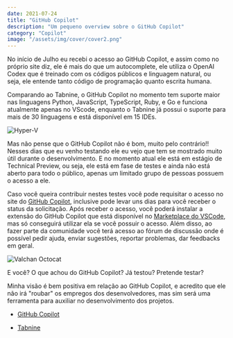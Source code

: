 ```yaml
---
date: 2021-07-24
title: "GitHub Copilot"
description: "Um pequeno overview sobre o GitHub Copilot"
category: "Copilot"
image: "/assets/img/cover/cover2.png"
---
```


No início de Julho eu recebi o acesso ao GitHub Copilot, e assim como no próprio site diz, ele é mais do que um autocomplete, ele utiliza o OpenAI Codex que é treinado com os códigos públicos e linguagem natural, ou seja, ele entende tanto código de programação quanto escrita humana.

Comparando ao Tabnine, o GitHub Copilot no momento tem suporte maior nas linguagens Python, JavaScript, TypeScript, Ruby, e Go e funciona atualmente apenas no VScode, enquanto o Tabnine já possui o suporte para mais de 30 linguagens e está disponível em 15 IDEs.

<div class="smallSize">

![Hyper-V](/assets/img/copilot.png)

</div>

Mas não pense que o GitHub Copilot não é bom, muito pelo contrário!! Nesses dias que eu venho testando ele eu vejo que tem se mostrado muito útil durante o desenvolvimento. E no momento atual ele está em estágio de Technical Preview, ou seja, ele está em fase de testes e ainda não está aberto para todo o público, apenas um limitado grupo de pessoas possuem o acesso a ele.

Caso você queira contribuir nestes testes você pode requisitar o acesso no site do <a href="https://copilot.github.com/" target="_blank" rel="noopener noreferrer">GitHub Copilot</a>, inclusive pode levar uns dias para você receber o status da solicitação. Após receber o acesso, você poderá instalar a extensão do GitHub Copilot que está disponível no <a href="https://marketplace.visualstudio.com/items?itemName=GitHub.GitHub-Copilot" target="_blank" rel="noopener noreferrer">Marketplace do VSCode</a>, mas só conseguirá utilizar ela se você possuir o acesso. Além disso, ao fazer parte da comunidade você terá acesso ao fórum de discussão onde é possível pedir ajuda, enviar sugestões, reportar problemas, dar feedbacks em geral.

<div class="smallSize">

![Valchan Octocat](/assets/img/octocatValchan.png)

</div>

E você? O que achou do GitHub Copilot? Já testou? Pretende testar?

Minha visão é bem positiva em relação ao GitHub Copilot, e acredito que ele não irá "roubar" os empregos dos desenvolvedores, mas sim será uma ferramenta para auxiliar no desenvolvimento dos projetos.

- <a href="https://copilot.github.com/" target="_blank" rel="noopener noreferrer">GitHub Copilot</a>

- <a href="https://www.tabnine.com/" target="_blank" rel="noopener noreferrer">Tabnine</a>
